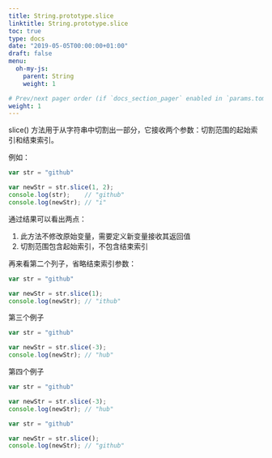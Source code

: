 ```yaml
---
title: String.prototype.slice
linktitle: String.prototype.slice
toc: true
type: docs
date: "2019-05-05T00:00:00+01:00"
draft: false
menu:
  oh-my-js:
    parent: String
    weight: 1

# Prev/next pager order (if `docs_section_pager` enabled in `params.toml`)
weight: 1
---
```


slice() 方法用于从字符串中切割出一部分，它接收两个参数：切割范围的起始索引和结束索引。

例如：

```js
var str = "github"

var newStr = str.slice(1, 2);
console.log(str);    // "github"
console.log(newStr); // "i"
```

通过结果可以看出两点：

1. 此方法不修改原始变量，需要定义新变量接收其返回值
2. 切割范围包含起始索引，不包含结束索引

再来看第二个列子，省略结束索引参数：

```js
var str = "github"

var newStr = str.slice(1);
console.log(newStr); // "ithub"
```

第三个例子

```js
var str = "github"

var newStr = str.slice(-3);
console.log(newStr); // "hub"
```

第四个例子

```js
var str = "github"

var newStr = str.slice(-3);
console.log(newStr); // "hub"
```




```js
var str = "github"

var newStr = str.slice();
console.log(newStr); // "github"
```
